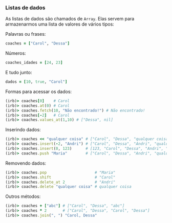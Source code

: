 ### Listas de dados

As listas de dados são chamados de `Array`. Elas servem para armazenarmos uma lista de valores de vários tipos:

Palavras ou frases:

```ruby
coaches = ["Carol", "Dessa"]
```

Números:

```ruby
coaches_idades = [24, 23]
```

E tudo junto:

```ruby
dados = [10, true, "Carol"]
```

Formas para acessar os dados:

```ruby
(irb)> coaches[0]    # Carol
(irb)> coaches.at(0) # Carol
(irb)> coaches.fetch(10, "Não encontrado!") # Não encontrado!
(irb)> coaches[-2]   # Carol
(irb)> coaches.values_at(1,10) # ["Dessa", nil]
```

Inserindo dados:

```ruby
(irb)> coaches << "qualquer coisa" # ["Carol", "Dessa", "qualquer coisa"]
(irb)> coaches.insert(-2, "Andri") # ["Carol", "Dessa", "Andri", "qualquer coisa"]
(irb)> coaches.insert(0, 123)      # [123, "Carol", "Dessa", "Andri", "qualquer coisa"]
(irb)> coaches.push "Maria"        # ["Carol", "Dessa", "Andri", "qualquer coisa", "Maria"]
```

Removendo dados:

```ruby
(irb)> coaches.pop                     # "Maria"
(irb)> coaches.shift                   # "Carol"
(irb)> coaches.delete_at 2             # "Andri"
(irb)> coaches.delete "qualquer coisa" # qualquer coisa
```

Outros métodos:

```ruby
(irb)> coaches + ["abc"] # ["Carol", "Dessa", "abc"]
(irb)> coaches * 2       # ["Carol", "Dessa", "Carol", "Dessa"]
(irb)> coaches.join(", ") "Carol, Dessa"
```
